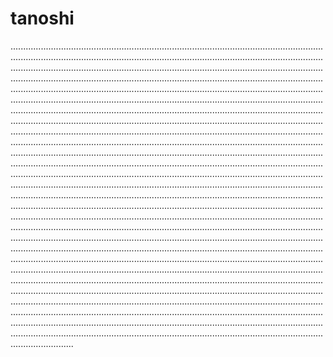 # tanoshi
.........................................................................................................................................................................................................................................................................................................................................................................................................................................................................................................................................................................................................................................................................................................................................................................................................................................................................................................................................................................................................................................................................................................................................................................................................................................................................................................................................................................................................................................................................................................................................................................................................................................................................................................................................................................................................................................................................................................................................................................................................................................................................................................................................................................................................................................................................................................................................................................................................................................................................................................................................................................................................................................................................................................................................................................................................................................................................................................................................................................................................................................................................................................................................................................................................................................................................................................................................................................................................................................................................................................................................................................................................................................